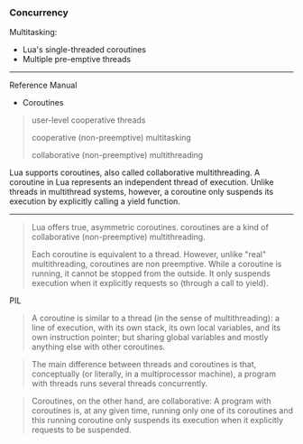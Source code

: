 ### Concurrency
Multitasking: 
- Lua's single-threaded coroutines
- Multiple pre-emptive threads

---

Reference Manual

- Coroutines
> user-level cooperative threads
>
> cooperative (non-preemptive) multitasking
>
> collaborative (non-preemptive) multithreading

Lua supports coroutines, also called collaborative multithreading. A coroutine in Lua represents an independent thread of execution. Unlike threads in multithread systems, however, a coroutine only suspends its execution by explicitly calling a yield function.

---

> Lua offers true, asymmetric coroutines.
> coroutines are a kind of collaborative (non-preemptive) multithreading.
>
> Each coroutine is equivalent to a thread.
> However, unlike "real" multithreading, coroutines are non preemptive.
> While a coroutine is running, it cannot be stopped from the outside.
> It only suspends execution when it explicitly requests so (through a call to yield).

PIL
> A coroutine is similar to a thread (in the sense of multithreading):
a line of execution, with its own stack, its own local variables, and its own instruction pointer; but sharing global variables and mostly anything else with other coroutines.

> The main difference between threads and coroutines is that, conceptually (or literally, in a multiprocessor machine), a program with threads runs several threads concurrently.

> Coroutines, on the other hand, are collaborative: A program with coroutines is, at any given time, running only one of its coroutines and this running coroutine only suspends its execution when it explicitly requests to be suspended.
